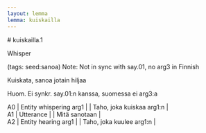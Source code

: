 ```yaml
---
layout: lemma
lemma: kuiskailla
---
```


<div class="sense">
# <span class="sensename">kuiskailla.1</span>

<span class="description">Whisper</span>

(tags: seed:sanoa) Note: Not in sync with say.01, no arg3 in Finnish

<span class="description">Kuiskata, sanoa jotain hiljaa</span>

Huom. Ei synkr. say.01:n kanssa, suomessa ei arg3:a

A0 | Entity whispering arg1 |   | Taho, joka kuiskaa arg1:n |  
A1 | Utterance |   | Mitä sanotaan |  
A2 | Entity hearing arg1 |   | Taho, joka kuulee arg1:n |  

</div>

